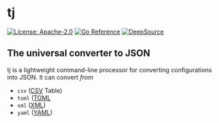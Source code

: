 # tj

[![License: Apache-2.0](https://img.shields.io/badge/License-Apache%202.0-blue.svg)](https://github.com/cpendery/tj/blob/main/LICENSE)
[![Go Reference](https://pkg.go.dev/badge/github.com/cpendery/tj.svg)](https://pkg.go.dev/github.com/cpendery/tj)
[![DeepSource](https://deepsource.io/gh/cpendery/tj.svg/?label=active+issues&token=8VshTmdUAST1NhAninW7LHCY)](https://deepsource.io/gh/cpendery/tj/?ref=repository-badge)

## The universal converter to JSON

tj is a lightweight command-line processor for converting configurations into JSON. It can convert _from_

- `csv` ([CSV](https://www.rfc-editor.org/rfc/rfc4180) Table)
- `toml` ([TOML](https://toml.io/en/v1.0.0)
- `xml` ([XML](https://www.rfc-editor.org/rfc/rfc5364))
- `yaml` ([YAML](https://yaml.org/spec/1.2.2/))
